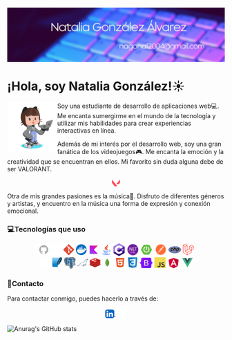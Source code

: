 <img src="./imgs/bannerLinkedin.png" alt="Banner" borderRadius='1rem' boxShadow = '0 3px 10px rgba(0,0,0,0.3)' align="center"></br>

# ¡Hola, soy Natalia González!☀️

<img src="./imgs/octocat.png" width=23% align=left />

Soy una estudiante de desarrollo de aplicaciones web💻. Me encanta sumergirme en el mundo de la tecnología y utilizar mis habilidades para crear experiencias interactivas en línea.

Además de mi interés por el desarrollo web, soy una gran fanática de los videojuegos🎮. Me encanta la emoción y la creatividad que se encuentran en ellos. Mi favorito sin duda alguna debe de ser VALORANT.

<p align="center">
<img src="./imgs/valorant.png" width=4% align=center />
</p>

Otra de mis grandes pasiones es la música🎵. Disfruto de diferentes géneros y artistas, y encuentro en la música una forma de expresión y conexión emocional.

### 💻Tecnologías que uso
<p align=center>
  <img src="./imgs/github.png" width=5% align=center />
  <img src="./imgs/gitkraken.png" width=5% align=center />
  <img src="./imgs/git.png" width=5% align=center />
  <img src="./imgs/dockerLogo.png" width=5% align=center />
  
  <img src="./imgs/kotlin.png" width=5% align=center />
  <img src="./imgs/java.png" width=5% align=center />
  <img src="./imgs/csharp.png" width=5% align=center />
  <img src="./imgs/netCore.png" width=6% align=center />
  <img src="./imgs/springboot.png" width=5% align=center />
  <img src="./imgs/postman.svg" width=6% align=center />
  <img src="./imgs/php.png" width=6% align=center />
  <img src="./imgs/laravel.png" width=5% align=center />
  <br>
  <img src="./imgs/mysql.png" width=5% align=center />
  <img src="./imgs/sqlite.png" width=5% align=center />
  <img src="./imgs/postgres.png" width=5% align=center />
  <img src="./imgs/mariadb.svg" width=5% align=center />
  <img src="./imgs/redis.webp" width=5% align=center />
  <img src="./imgs/mongo.svg" width=5% align=center />
  
  <img src="./imgs/html.png" width=5% align=center />
  <img src="./imgs/css.png" width=5% align=center />
  <img src="./imgs/bootstrap.png" width=6% align=center />
  <img src="./imgs/javascript.png" width=5% align=center />
  <img src="./imgs/angular.png" width=6% align=center />
  <img src="./imgs/vue.png" width=5% align=center />
</p>

### 📩Contacto
Para contactar conmigo, puedes hacerlo a través de:

<p align=center>
   <a href="https://www.linkedin.com/in/natalia-gonz%C3%A1lez-%C3%A1lvarez-83ba53303/">
    <img src="./imgs/linkedin.png" href="https://www.linkedin.com/in/natalia-gonz%C3%A1lez-%C3%A1lvarez-83ba53303/" width=4% align=center />
   </a>
  <a href="mailto:nagonal2004@gmail.com">
    <img src="./imgs/email.png" width=5% align=center />
  </a>
</p>


![Anurag's GitHub stats](https://github-readme-stats.vercel.app/api?username=ngalvez0910&show_icons=true&theme=radical)

